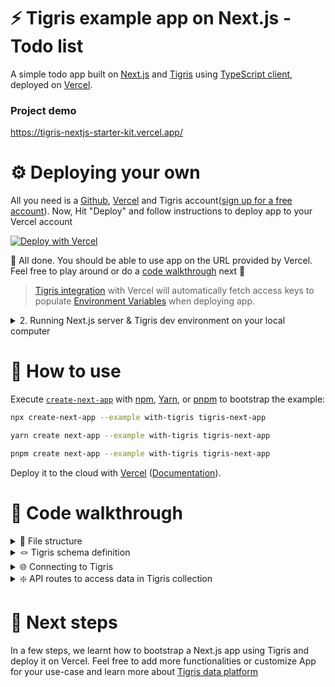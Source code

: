 # ⚡ ️Tigris example app on Next.js - Todo list

A simple todo app built on [Next.js][next-url] and [Tigris](https://docs.tigrisdata.com/)
using [TypeScript client](https://docs.tigrisdata.com/typescript/), deployed on [Vercel][vercel-url].

### Project demo

https://tigris-nextjs-starter-kit.vercel.app/

# ⚙️ Deploying your own

All you need is a [Github](https://github.com), [Vercel][vercel-url] and Tigris
account([sign up for a free account](https://www.tigrisdata.com/nextjs#signup-form)). Now, Hit "Deploy"
and follow instructions to deploy app to your Vercel account

[![Deploy with Vercel](https://vercel.com/button)][deploy-url]

:tada: All done. You should be able to use app on the URL provided by Vercel. Feel free to play around
or do a [code walkthrough](#code-walkthrough) next :tada:

> [Tigris integration](https://vercel.com/integrations/tigris) with Vercel will automatically fetch
> access keys to populate [Environment Variables](.env.local.example) when deploying app.

<details>
<summary>2. Running Next.js server & Tigris dev environment on your local computer</summary>

## 📖 Running Next.js server & Tigris locally

### Prerequisites

1. Tigris installed on your dev computer
   1. For **macOS**: `brew install tigrisdata/tigris/tigris-cli`
   2. Other operating systems: [See installation instructions here](https://docs.tigrisdata.com/cli/installation)
2. Node.js version 16+

### Instructions

1. Clone this repo on your computer

```shell
git clone https://github.com/tigrisdata/tigris-vercel-starter
```

2. Install dependencies

```shell
cd tigris-vercel-starter
npm install
```

3. Start Tigris local development environment

```shell
tigris dev start
```

4. Run the Next.js server

```shell
npm run dev
```

> Note: This step uses a custom dev & build script to initialize Tigris database and collection for
> the app and requires [ts-node](https://www.npmjs.com/package/ts-node#installation) to be installed.

:tada: All done. You should be able to use app on `localhost:3000` in browser. Feel free to play
around or do a [code walk-through](#code-walkthrough) next :tada:

</details>

# 📖 How to use

Execute [`create-next-app`](https://github.com/vercel/next.js/tree/canary/packages/create-next-app) with [npm](https://docs.npmjs.com/cli/init), [Yarn](https://yarnpkg.com/lang/en/docs/cli/create/), or [pnpm](https://pnpm.io) to bootstrap the example:

```bash
npx create-next-app --example with-tigris tigris-next-app
```

```bash
yarn create next-app --example with-tigris tigris-next-app
```

```bash
pnpm create next-app --example with-tigris tigris-next-app
```

Deploy it to the cloud with [Vercel](https://vercel.com/new?utm_source=github&utm_medium=readme&utm_campaign=next-example) ([Documentation](https://nextjs.org/docs/deployment)).

# 👀 Code walkthrough

<details>
<summary> 📂 File structure</summary>

```text
├── package.json
├── lib
│   ├── tigris.ts
├── models
│   └── tigris
│       └── todoStarterApp
│           └── todoItems.ts
└── pages
    ├── index.tsx
    └── api
        ├── item
        │   ├── [id].ts
        └── items
            ├── index.ts
            └── search.ts
```

</details>

<details>
<summary> 🪢 Tigris schema definition</summary>

[models/tigris/todoStarterApp/todoItems.ts](models/tigris/todoStarterApp/todoItems.ts) - The to-do list app
has a single collection `todoItems` that stores the to-do items in `todoStarterApp` database. The
Database and Collection get automatically provisioned by the [setup script](scripts/setup.ts).

This is an inspiration from Next.js based file system router. Create a folder or drop a schema file
inside database folder under `models/tigris/`, and you're able to instantly create Databases and
Collections in Tigris for your application.

</details>

<details>
<summary> 🌐 Connecting to Tigris</summary>

[lib/tigris.ts](lib/tigris.ts) - Loads the environment variables you specified previously in creating a Vercel project
section and uses them to configure the Tigris client.

</details>

<details>
<summary> ❇️ API routes to access data in Tigris collection</summary>

All the Next.js API routes are defined under `pages/api/`. We have three files exposing endpoints:

#### [`pages/api/items/index.ts`](pages/api/items/index.ts)

- `GET /api/items` to get an array of to-do items as Array<TodoItem>
- `POST /api/items` to add an item to the list

#### [`/pages/api/items/search.ts`](/pages/api/items/search.ts)

- `GET /api/items/search?q=query` to find and return items matching the given query

#### [`pages/api/item/[id].ts`](pages/api/item/[id].ts)

- `GET /api/item/{id}` to fetch an item
- `PUT /api/item/{id}` to update the given item
- `DELETE /api/item/[id]` to delete an item

</details>

# 🚀 Next steps

In a few steps, we learnt how to bootstrap a Next.js app using Tigris and deploy it on Vercel. Feel
free to add more functionalities or customize App for your use-case and learn more about
[Tigris data platform](https://docs.tigrisdata.com/overview/)

<!-- MARKDOWN LINKS & IMAGES -->

[typescript]: https://img.shields.io/badge/TypeScript-007ACC?style=for-the-badge&logo=typescript&logoColor=white
[typescript-url]: https://www.typescriptlang.org/
[vercel]: https://img.shields.io/badge/vercel-F22F46?style=for-the-badge&logo=vercel&logoColor=white
[vercel-url]: https://vercel.com/
[deploy-url]: https://vercel.com/new/clone?repository-url=https%3A%2F%2Fgithub.com%2Ftigrisdata%2Ftigris-vercel-starter&project-name=todo-list-app-tigris&repo-name=todo-list-webapp-tigris&demo-title=My%20To-do%20list%20webapp&demo-description=A%20To-do%20list%20webapp%20using%20NextJS%20and%20Tigris&integration-ids=oac_Orjx197uMuJobdSaEpVv2Zn8
[next.js]: https://img.shields.io/badge/next.js-000000?style=for-the-badge&logo=nextdotjs&logoColor=white
[next-url]: https://nextjs.org/
